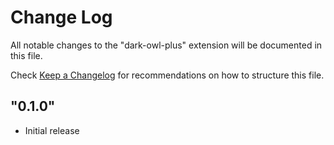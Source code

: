 # Change Log

All notable changes to the "dark-owl-plus" extension will be documented in this file.

Check [Keep a Changelog](http://keepachangelog.com/) for recommendations on how to structure this file.

## "0.1.0"

- Initial release
